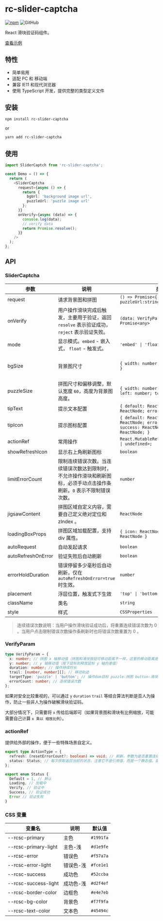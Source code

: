 # rc-slider-captcha

[![npm][npm]][npm-url] ![GitHub](https://img.shields.io/github/license/caijf/rc-slider-captcha.svg)

React 滑块验证码组件。

[查看示例][site]

## 特性

- 简单易用
- 适配 PC 和 移动端
- 兼容 IE11 和现代浏览器
- 使用 TypeScript 开发，提供完整的类型定义文件

## 安装

```bash
npm install rc-slider-captcha
```

or

```bash
yarn add rc-slider-captcha
```

## 使用

```typescript
import SliderCaptch from 'rc-slider-captcha';

const Demo = () => {
  return (
    <SliderCaptcha
      request={async () => {
        return {
          bgUrl: 'background image url',
          puzzleUrl: 'puzzle image url'
        };
      }}
      onVerify={async (data) => {
        console.log(data);
        // verify data
        return Promise.resolve();
      }}
    />
  );
};
```

## API

### SliderCaptcha

| 参数 | 说明 | 类型 | 默认值 |
| --- | --- | --- | --- |
| request | 请求背景图和拼图 | `() => Promise<{ bgUrl:string; puzzleUrl:string;}>` | - |
| onVerify | 用户操作滑块完成后触发，主要用于验证，返回 `resolve` 表示验证成功，`reject` 表示验证失败。 | `(data: VerifyParam) => Promise<any>` | - |
| mode | 显示模式。`embed` - 嵌入式， `float` - 触发式。 | `'embed' \| 'float'` | `'embed'` |
| bgSize | 背景图尺寸 | `{ width: number; height: number; }` | `{ width: 320, height: 160 }` |
| puzzleSize | 拼图尺寸和偏移调整，默认宽度 `60`，高度为背景图高度。 | `{ width: number; height: number; left: number; top: number; }` | `{ width: 60 }` |
| tipText | 提示文本配置 | `{ default: ReactNode; loading: ReactNode; errors: ReactNode; }` | - |
| tipIcon | 提示图标配置 | `{ default: ReactNode; loading: ReactNode; error: ReactNode; success: ReactNode; refresh: ReactNode; }` | - |
| actionRef | 常用操作 | `React.MutableRefObject<ActionType \| undefined>;` | - |
| showRefreshIcon | 显示右上角刷新图标 | `boolean` | `true` |
| limitErrorCount | 限制连续错误次数。当连续错误次数达到限制时，不允许操作滑块和刷新图标，必须手动点击操作条刷新。`0` 表示不限制错误次数。 | `number` | `0` |
| jigsawContent | 拼图区域自定义内容，需要自己定义绝对定位和 zIndex 。 | `ReactNode` | - |
| loadingBoxProps | 拼图区域加载配置，支持 div 属性。 | `{ icon: ReactNode; text: ReactNode }` | - |
| autoRequest | 自动发起请求 | `boolean` | `true` |
| autoRefreshOnError | 验证失败后自动刷新 | `boolean` | `true` |
| errorHoldDuration | 错误停留多少毫秒后自动刷新，仅在 `autoRefreshOnError=true` 时生效。 | `number` | `500` |
| placement | 浮层位置，触发式下生效 | `'top' \| 'bottom'` | `'top'` |
| className | 类名 | `string` | - |
| style | 样式 | `CSSProperties` | - |

> 连续错误次数说明：当用户操作滑块验证成功后，将重置连续错误次数为 0 。当用户点击限制错误次数操作条刷新时也将错误次数重置为 0 。

### VerifyParam

```typescript
type VerifyParam = {
  x: number; // 拼图 x 轴移动值（拼图和滑块按钮可移动距离不一样，这里的移动距离是计算后的拼图移动距离。）
  y: number; // y 轴移动值（按下鼠标到释放鼠标 y 轴的差值）
  duration: number; // 操作持续时长
  trail: [number, number][]; // 移动轨迹
  targetType: 'puzzle' | 'button'; // 操作dom目标 puzzle-拼图 button-滑块按钮
  errorCount: number; // 连续错误次数
};
```

如果对安全比较重视的，可以通过 `y` `duration` `trail` 等结合算法判断是否人为操作，防止一些非人为操作破解滑块验证码。

大部分情况下，只需要将 `x` 传给后端即可（如果背景图和滑块有比例缩放，可能需要自己计算 `x 乘以 缩放比例`）。

### actionRef

提供给外部的操作，便于一些特殊场景自定义。

```typescript
export type ActionType = {
  refresh: (resetErrorCount?: boolean) => void; // 刷新，参数为是否重置连续错误次数为0
  status: Status; // 每次获取返回当前的状态，注意它不是引用值，而是一个静态值。部分场景下配合自定义刷新操作使用。
};

export enum Status {
  Default = 1, // 默认
  Loading, // 加载中
  Verify, // 验证中
  Success, // 验证成功
  Error // 验证失败
}
```

### CSS 变量

| 变量名               | 说明      | 默认值    |
| -------------------- | --------- | --------- |
| --rcsc-primary       | 主色      | `#1991fa` |
| --rcsc-primary-light | 主色-浅   | `#d1e9fe` |
| --rcsc-error         | 错误色    | `#f57a7a` |
| --rcsc-error-light   | 错误色-浅 | `#fce1e1` |
| --rcsc-success       | 成功色    | `#52ccba` |
| --rcsc-success-light | 成功色-浅 | `#d2f4ef` |
| --rcsc-border-color  | 边框色    | `#e4e7eb` |
| --rcsc-bg-color      | 背景色    | `#f7f9fa` |
| --rcsc-text-color    | 文本色    | `#45494c` |

[site]: https://caijf.github.io/rc-slider-captcha/index.html
[npm]: https://img.shields.io/npm/v/rc-slider-captcha.svg
[npm-url]: https://npmjs.com/package/rc-slider-captcha

